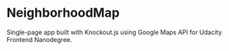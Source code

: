 # NeighborhoodMap
Single-page app built with Knockout.js using Google Maps API for Udacity Frontend Nanodegree.
